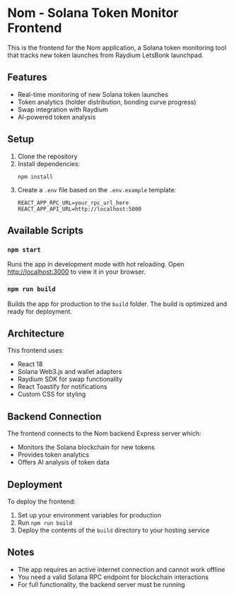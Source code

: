 # Nom - Solana Token Monitor Frontend

This is the frontend for the Nom application, a Solana token monitoring tool that tracks new token launches from Raydium LetsBonk launchpad.

## Features

- Real-time monitoring of new Solana token launches
- Token analytics (holder distribution, bonding curve progress)
- Swap integration with Raydium
- AI-powered token analysis

## Setup

1. Clone the repository
2. Install dependencies:
   ```
   npm install
   ```
3. Create a `.env` file based on the `.env.example` template:
   ```
   REACT_APP_RPC_URL=your_rpc_url_here
   REACT_APP_API_URL=http://localhost:5000
   ```

## Available Scripts

### `npm start`

Runs the app in development mode with hot reloading.
Open [http://localhost:3000](http://localhost:3000) to view it in your browser.

### `npm run build`

Builds the app for production to the `build` folder.
The build is optimized and ready for deployment.

## Architecture

This frontend uses:
- React 18
- Solana Web3.js and wallet adapters
- Raydium SDK for swap functionality
- React Toastify for notifications
- Custom CSS for styling

## Backend Connection

The frontend connects to the Nom backend Express server which:
- Monitors the Solana blockchain for new tokens
- Provides token analytics
- Offers AI analysis of token data

## Deployment

To deploy the frontend:

1. Set up your environment variables for production
2. Run `npm run build`
3. Deploy the contents of the `build` directory to your hosting service

## Notes

- The app requires an active internet connection and cannot work offline
- You need a valid Solana RPC endpoint for blockchain interactions
- For full functionality, the backend server must be running

